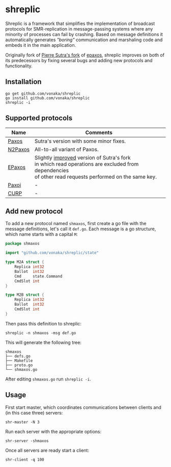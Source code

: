 shreplic
========

Shreplic is a framework that simplifies the implementation of
broadcast protocols for SMR-replication in message-passing systems
where any minority of processes can fail by crashing. Based on message
definitions it automatically generates *"boring"* communication and
marshaling code and embeds it in the main application.

Originally fork of [Pierre Sutra's fork][otrack] of [epaxos], shreplic
improves on both of its predecessors by fixing several bugs and adding
new protocols and functionality.

Installation
------------

    go get github.com/vonaka/shreplic
    go install github.com/vonaka/shreplic
    shreplic -i

Supported protocols
-------------------

|  Name                  | Comments                                    |
|------------------------|---------------------------------------------|
| [Paxos][paxos_src]     | Sutra's version with some minor fixes.      |
| [N2Paxos][n2paxos_src] | All-to-all variant of Paxos.                |
| [EPaxos][epaxos_src]   | Slightly [improved][epaxos_fix] version of Sutra's fork<br />in which read operations are excluded from dependencies<br />of other read requests performed on the same key. |
| [Paxoi][paxoi_src]     | -                                           |
| [CURP][curp_src]       | -                                           |

Add new protocol
----------------

To add a new protocol named `shmaxos`, first create a go file with the
message definitions, let's call it `def.go`. Each message is a go
structure, which name starts with a capital `M`:

```go
package shmaxos

import "github.com/vonaka/shreplic/state"

type M2A struct {
	Replica int32
	Ballot  int32
	Cmd     state.Command
	CmdSlot int
}

type M2B struct {
	Replica int32
	Ballot  int32
	CmdSlot int
}
```

Then pass this definition to shreplic:

    shreplic -n shmaxos -msg def.go

This will generate the following tree:

    shmaxos
    ├── defs.go
    ├── Makefile
    ├── proto.go
    └── shmaxos.go

After editing `shmaxos.go` run `shreplic -i`.

Usage
-----

First start master, which coordinates communications between clients
and (in this case three) servers:

    shr-master -N 3

Run each server with the appropriate options:

    shr-server -shmaxos

Once all servers are ready start a client:

    shr-client -q 100

[otrack]: https://github.com/otrack/epaxos
[epaxos]: https://github.com/efficient/epaxos
[epaxos_fix]: https://github.com/vonaka/shreplic/commit/5e4dcb5736dd3c4d3e87aeb18f67c4371e3c429c
[paxos_src]: https://github.com/vonaka/shreplic/tree/master/paxos
[n2paxos_src]: https://github.com/vonaka/shreplic/tree/master/n2paxos
[epaxos_src]: https://github.com/vonaka/shreplic/tree/master/epaxos
[paxoi_src]: https://github.com/vonaka/shreplic/tree/master/paxoi
[curp_src]: https://github.com/vonaka/shreplic/tree/master/curp